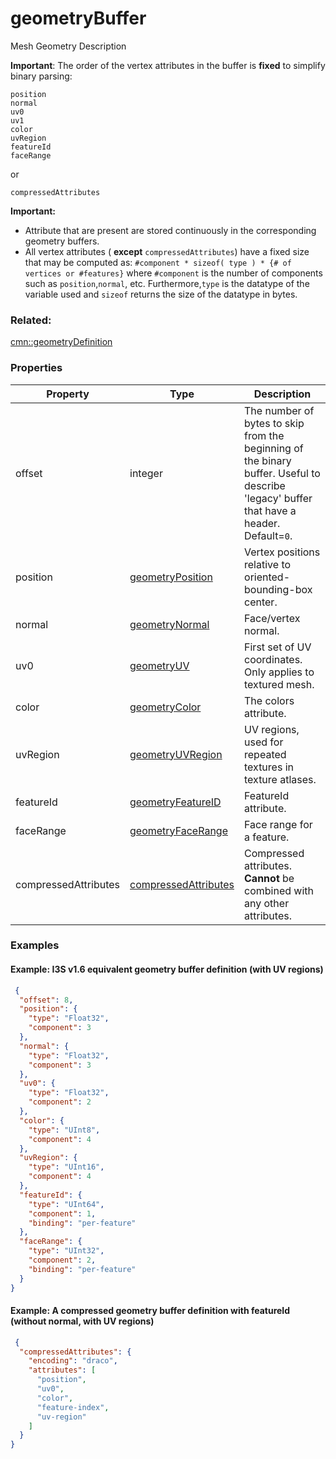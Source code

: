 # geometryBuffer



Mesh Geometry Description

**Important**: The order of the vertex attributes in the buffer is **fixed** to simplify binary parsing:


```
position
normal
uv0
uv1
color
uvRegion
featureId
faceRange
```
or

```
compressedAttributes
```

 **Important:**
- Attribute that are present are stored continuously in the corresponding geometry buffers.
- All vertex attributes ( **except** `compressedAttributes`) have a fixed size that may be computed as:
      `#component * sizeof( type ) * {# of vertices or #features}`
      where `#component` is the number of components such as `position`,`normal`, etc.  Furthermore,`type` is the datatype of the variable used and `sizeof` returns the size of the datatype in bytes.



### Related:

[cmn::geometryDefinition](geometryDefinition.cmn.md)
### Properties

| Property | Type | Description |
| --- | --- | --- |
| offset | integer | The number of bytes to skip from the beginning of the binary buffer. Useful to describe 'legacy' buffer that have a header. Default=`0`. |
| position | [geometryPosition](geometryPosition.cmn.md) | Vertex positions relative to oriented-bounding-box center. |
| normal | [geometryNormal](geometryNormal.cmn.md) | Face/vertex normal. |
| uv0 | [geometryUV](geometryUV.cmn.md) | First set of UV coordinates. Only applies to textured mesh. |
| color | [geometryColor](geometryColor.cmn.md) | The colors attribute. |
| uvRegion | [geometryUVRegion](geometryUVRegion.cmn.md) | UV regions, used for repeated textures in texture atlases. |
| featureId | [geometryFeatureID](geometryFeatureID.cmn.md) | FeatureId attribute. |
| faceRange | [geometryFaceRange](geometryFaceRange.cmn.md) | Face range for a feature. |
| compressedAttributes | [compressedAttributes](compressedAttributes.cmn.md) | Compressed attributes. **Cannot** be combined with any other attributes. |

### Examples 

#### Example: I3S v1.6 equivalent geometry buffer definition (with UV regions) 

```json
 {
  "offset": 8,
  "position": {
    "type": "Float32",
    "component": 3
  },
  "normal": {
    "type": "Float32",
    "component": 3
  },
  "uv0": {
    "type": "Float32",
    "component": 2
  },
  "color": {
    "type": "UInt8",
    "component": 4
  },
  "uvRegion": {
    "type": "UInt16",
    "component": 4
  },
  "featureId": {
    "type": "UInt64",
    "component": 1,
    "binding": "per-feature"
  },
  "faceRange": {
    "type": "UInt32",
    "component": 2,
    "binding": "per-feature"
  }
} 
```

#### Example: A compressed geometry buffer definition with featureId (without normal, with UV regions) 

```json
 {
  "compressedAttributes": {
    "encoding": "draco",
    "attributes": [
      "position",
      "uv0",
      "color",
      "feature-index",
      "uv-region"
    ]
  }
} 
```

